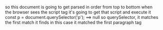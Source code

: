 so this document is going to get parsed in order from top to bottom when the browser sees the script tag it's going to get that script and execute it
const p = document.querySelector('p'); ==> null
so querySelector, it matches the first match it finds in this case it matched the first paragraph tag
